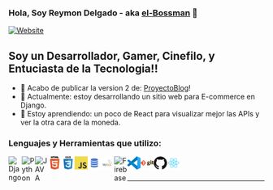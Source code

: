 ### Hola, Soy Reymon Delgado - aka [el-Bossman][website] 👋

[![Website](https://img.shields.io/website?label=reymondelgado.tk&style=for-the-badge&url=https%3A%2F%2Freymondelgado.tk)](https://reymondelgado.tk/)


## Soy un Desarrollador, Gamer, Cinefilo, y Entuciasta de la Tecnologia!!

- 🔭 Acabo de publicar la version 2 de: [ProyectoBlog][proyecto]!
- 🌱 Actualmente: estoy desarrollando un sitio web para E-commerce en Django.
- 📘 Estoy aprendiendo: un poco de React para visualizar mejor las APIs y ver la otra cara de la moneda.


### Lenguajes y Herramientas que utilizo:


<img align="left" alt="Django" width="26px" src="https://cdn.iconscout.com/icon/free/png-256/django-3629322-3031821.png" />
<img align="left" alt="Python" width="26px" src="https://cdn.iconscout.com/icon/free/png-256/python-3628999-3030224.png" />

<img align="left" alt="JAVA" width="26px" src="https://gabrielaugusto.me/wp-content/uploads/2021/06/Java_Logo.png" />

<img align="left" alt="HTML5" width="26px" src="https://raw.githubusercontent.com/github/explore/80688e429a7d4ef2fca1e82350fe8e3517d3494d/topics/html/html.png" />

<img align="left" alt="CSS3" width="26px" src="https://raw.githubusercontent.com/github/explore/80688e429a7d4ef2fca1e82350fe8e3517d3494d/topics/css/css.png" />

<img align="left" alt="JavaScript" width="26px" src="https://raw.githubusercontent.com/github/explore/80688e429a7d4ef2fca1e82350fe8e3517d3494d/topics/javascript/javascript.png" />

<img align="left" alt="SQL" width="26px" src="https://raw.githubusercontent.com/github/explore/80688e429a7d4ef2fca1e82350fe8e3517d3494d/topics/sql/sql.png" />

<img align="left" alt="MySQL" width="26px" src="https://raw.githubusercontent.com/github/explore/80688e429a7d4ef2fca1e82350fe8e3517d3494d/topics/mysql/mysql.png" />

<img align="left" alt="Firebase" width="26px" src="https://cdn.iconscout.com/icon/free/png-256/firebase-3629364-3032357.png" />

<img align="left" alt="Visual Studio Code" width="26px" src="https://raw.githubusercontent.com/github/explore/80688e429a7d4ef2fca1e82350fe8e3517d3494d/topics/visual-studio-code/visual-studio-code.png" />

<img align="left" alt="Git" width="26px" src="https://raw.githubusercontent.com/github/explore/80688e429a7d4ef2fca1e82350fe8e3517d3494d/topics/git/git.png" />

<img align="left" alt="GitHub" width="26px" src="https://raw.githubusercontent.com/github/explore/78df643247d429f6cc873026c0622819ad797942/topics/github/github.png" />

<img align="left" alt="React" width="26px" src="https://raw.githubusercontent.com/github/explore/80688e429a7d4ef2fca1e82350fe8e3517d3494d/topics/react/react.png" />



<br />
<br />

---


[website]: https://reymondelgado.tk/
[proyecto]: https://reymondelgado.pythonanywhere.com/
